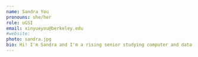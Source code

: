 ```yaml
---
name: Sandra You
pronouns: she/her
role: uGSI
email: xinyueyou@berkeley.edu
#website:
photo: sandra.jpg
bio: Hi! I'm Sandra and I'm a rising senior studying computer and data science. Besides academics I love hiking, music, and movies! Feel free to reach out to me to talk about data science and anything that interests you. Looking forward to meeting the data 6 community this summer!
---
```

